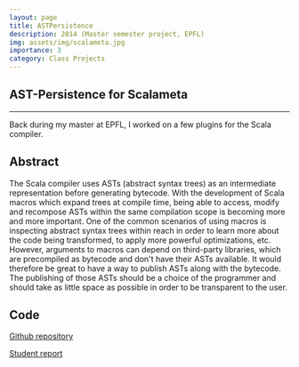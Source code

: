 ```yaml
---
layout: page
title: ASTPersistence
description: 2014 (Master semester project, EPFL) 
img: assets/img/scalameta.jpg
importance: 3
category: Class Projects 
---
```


## AST-Persistence for Scalameta 

---

Back during my master at EPFL, I worked on a few plugins for the Scala compiler.

## Abstract

The Scala compiler uses ASTs (abstract syntax trees) as an intermediate representation before generating bytecode. With the development of Scala macros which expand trees at compile time, being able to access, modify and recompose ASTs within the same compilation scope is becoming more and more important. One of the common scenarios of using macros is inspecting abstract syntax trees within reach in order to learn more about the code being transformed, to apply more powerful optimizations, etc. However, arguments to macros can depend on third-party libraries, which are precompiled as bytecode and don't have their ASTs available. It would therefore be great to have a way to publish ASTs along with the bytecode. The publishing of those ASTs should be a choice of the programmer and should take as little space as possible in order to be transparent to the user.


## Code 

<a href='https://github.com/aghosn/ASTpersistence'>Github repository</a>

<a href='https://infoscience.epfl.ch/record/200050?ln=en'>Student report</a>
